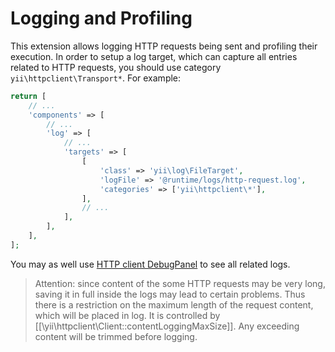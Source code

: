 Logging and Profiling
=====================

This extension allows logging HTTP requests being sent and profiling their execution.
In order to setup a log target, which can capture all entries related to HTTP requests, you should
use category `yii\httpclient\Transport*`. For example:

```php
return [
    // ...
    'components' => [
        // ...
        'log' => [
            // ...
            'targets' => [
                [
                    'class' => 'yii\log\FileTarget',
                    'logFile' => '@runtime/logs/http-request.log',
                    'categories' => ['yii\httpclient\*'],
                ],
                // ...
            ],
        ],
    ],
];
```

You may as well use [HTTP client DebugPanel](topics-debug.md) to see all related logs.

> Attention: since content of the some HTTP requests may be very long, saving it in full inside the logs
  may lead to certain problems. Thus there is a restriction on the maximum length of the request content,
  which will be placed in log. It is controlled by [[\yii\httpclient\Client::contentLoggingMaxSize]].
  Any exceeding content will be trimmed before logging.
